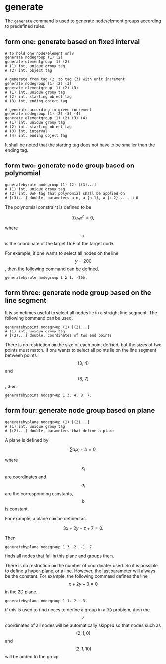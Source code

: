 # generate

The `generate` command is used to generate node/element groups according to predefined rules.

## form one: generate based on fixed interval

```
# to hold one node/element only
generate nodegroup (1) (2)
generate elementgroup (1) (2)
# (1) int, unique group tag
# (2) int, object tag

# generate from tag (2) to tag (3) with unit increment
generate nodegroup (1) (2) (3)
generate elementgroup (1) (2) (3)
# (1) int, unique group tag
# (2) int, starting object tag
# (3) int, ending object tag

# generate according to given increment
generate nodegroup (1) (2) (3) (4)
generate elementgroup (1) (2) (3) (4)
# (1) int, unique group tag
# (2) int, starting object tag
# (3) int, interval
# (4) int, ending object tag
```

It shall be noted that the starting tag does not have to be smaller than the ending tag.

## form two: generate node group based on polynomial

```
generatebyrule nodegroup (1) (2) [(3)...]
# (1) int, unique group tag
# (2) int, DoF tag that polynomial shall be applied on
# [(3)...] double, parameters a_n, a_{n-1}, a_{n-2},..., a_0
```

The polynomial constraint is defined to be

$$
\sum{}a_nx^n=0,
$$

where $$x$$ is the coordinate of the target DoF of the target node.

For example, if one wants to select all nodes on the line $$y=200$$, then the following command can be defined.

```
generatebyrule nodegroup 1 2 1. -200.
```

## form three: generate node group based on the line segment

It is sometimes useful to select all nodes lie in a straight line segment. The following command can be used.

```
generatebypoint nodegroup (1) [(2)...]
# (1) int, unique group tag
# [(2)...] double, coordinates of two end points
```

There is no restriction on the size of each point defined, but the sizes of two points must match. If one wants to
select all points lie on the line segment between points $$(3,~4)$$ and $$(8,~7)$$, then

```
generatebypoint nodegroup 1 3. 4. 8. 7.
```

## form four: generate node group based on plane

```
generatebyplane nodegroup (1) [(2)...]
# (1) int, unique group tag
# [(2)...] double, parameters that define a plane
```

A plane is defined by

$$
\sum{}a_ix_i+b=0,
$$

where $$x_i$$ are coordinates and $$a_i$$ are the corresponding constants, $$b$$ is constant.

For example, a plane can be defined as

$$
3x+2y-z+7=0.
$$

Then

```
generatebyplane nodegroup 1 3. 2. -1. 7.
```

finds all nodes that fall in this plane and groups them.

There is no restriction on the number of coordinates used. So it is possible to define a hyper-plane, or a line.
However, the last parameter will always be the constant. For example, the following command defines the line
$$x+2y-3=0$$ in the 2D plane.

```
generatebyplane nodegroup 1 1. 2. -3.
```

If this is used to find nodes to define a group in a 3D problem, then the $$z$$ coordinates of all nodes will be
automatically skipped so that nodes such as $$(2,1,0)$$ and $$(2,1,10)$$ will be added to the group.